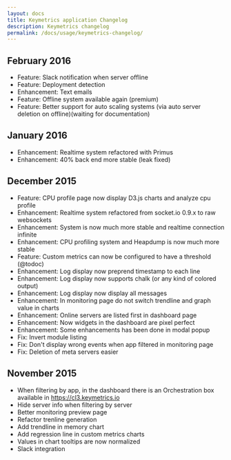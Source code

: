 ```yaml
---
layout: docs
title: Keymetrics application Changelog
description: Keymetrics changelog
permalink: /docs/usage/keymetrics-changelog/
---
```


## February 2016

- Feature: Slack notification when server offline
- Feature: Deployment detection
- Enhancement: Text emails
- Feature: Offline system available again (premium)
- Feature: Better support for auto scaling systems (via auto server deletion on offline)(waiting for documentation)

## January 2016

- Enhancement: Realtime system refactored with Primus
- Enhancement: 40% back end more stable (leak fixed)

## December 2015

- Feature: CPU profile page now display D3.js charts and analyze cpu profile
- Enhancement: Realtime system refactored from socket.io 0.9.x to raw websockets
- Enhancement: System is now much more stable and realtime connection infinite
- Enhancement: CPU profiling system and Heapdump is now much more stable
- Feature: Custom metrics can now be configured to have a threshold (@todoc)
- Enhancement: Log display now preprend timestamp to each line
- Enhancement: Log display now supports chalk (or any kind of colored output)
- Enhancement: Log display now display all messages
- Enhancement: In monitoring page do not switch trendline and graph value in charts
- Enhancement: Online servers are listed first in dashboard page
- Enhancement: Now widgets in the dashboard are pixel perfect
- Enhancement: Some enhancements has been done in modal popup
- Fix: Invert module listing
- Fix: Don't display wrong events when app filtered in monitoring page
- Fix: Deletion of meta servers easier

## November 2015

- When filtering by app, in the dashboard there is an Orchestration box available in https://cl3.keymetrics.io
- Hide server info when filtering by server
- Better monitoring preview page
- Refactor trenline generation
- Add trendline in memory chart
- Add regression line in custom metrics charts
- Values in chart tooltips are now normalized
- Slack integration
